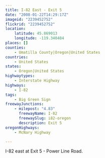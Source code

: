```yaml
---
title: I-82 East - Exit 5
date: "2008-01-22T14:29:17Z"
imageid: "2239452752"
flickrid: "2239452752"
location:
    latitude: 45.869013
    longitude: -119.340484
places: []
counties:
    - Umatilla County|Oregon|United States
countries:
    - United States
states:
    - Oregon|United States
highwaytypes:
    - Interstate Highway
highways:
    - I-82
tags:
    - Big Green Sign
freewayJunctions:
    - milepost: "4.83"
      freewayName: I-82
      freewaySlug: i82-oregon
      description: Exit 5
oregonHighways:
    - McNary Highway

---
```

I-82 east at Exit 5 - Power Line Road.
